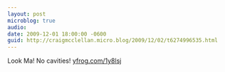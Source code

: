 ```yaml
---
layout: post
microblog: true
audio: 
date: 2009-12-01 18:00:00 -0600
guid: http://craigmcclellan.micro.blog/2009/12/02/t6274996535.html
---
```

Look Ma! No cavities! [yfrog.com/1y8lsj](http://yfrog.com/1y8lsj)
